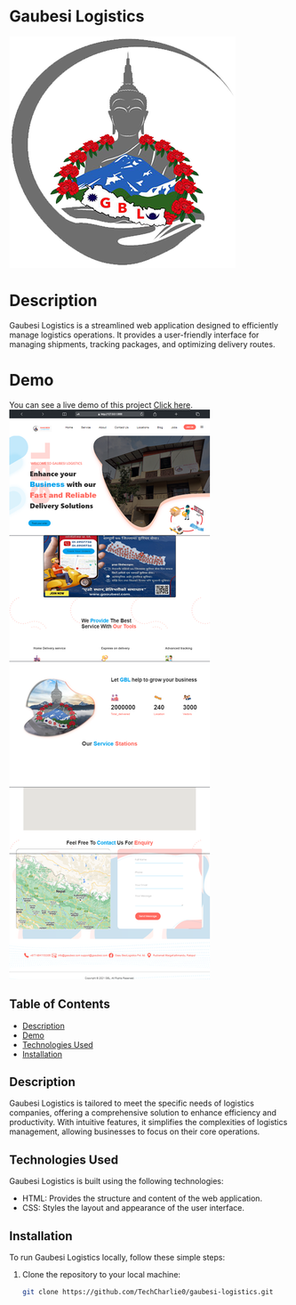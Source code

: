 # **Gaubesi Logistics**


![logo](./asset/image/logo.png)
# **Description**

Gaubesi Logistics is a streamlined web application designed to efficiently manage logistics operations. It provides a user-friendly interface for managing shipments, tracking packages, and optimizing delivery routes.

# **Demo**


You can see a live demo of this project [Click here](https://TechCharlie0.github.io/Gaaubesi-Logistic/).
![Gaubesi-Logistic Clone Demo](<./demo1.png>)





## Table of Contents

- [Description](#description)
- [Demo](#demo)
- [Technologies Used](#technologies-used)
- [Installation](#installation)

## **Description**

Gaubesi Logistics is tailored to meet the specific needs of logistics companies, offering a comprehensive solution to enhance efficiency and productivity. With intuitive features, it simplifies the complexities of logistics management, allowing businesses to focus on their core operations.


## **Technologies Used**

Gaubesi Logistics is built using the following technologies:

- HTML: Provides the structure and content of the web application.
- CSS: Styles the layout and appearance of the user interface.

## **Installation**

To run Gaubesi Logistics locally, follow these simple steps:

1. Clone the repository to your local machine:

   ```bash
   git clone https://github.com/TechCharlie0/gaubesi-logistics.git
